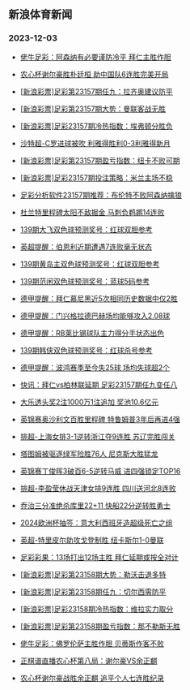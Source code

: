 ## 新浪体育新闻 
### 2023-12-03

+ [佬牛足彩：阿森纳有必要谨防冷平 拜仁主胜作胆](https://sports.sina.com.cn/l/2023-12-02/doc-imzwqtfz9918629.shtml)

+ [农心杯谢尔豪胜朴廷桓 助中国队6连胜完美开局](https://sports.sina.com.cn/go/2023-12-02/doc-imzwrkcs7629374.shtml)

+ [[新浪彩票]足彩第23157期任九：拉齐奥建议防平](https://sports.sina.com.cn/l/2023-12-02/doc-imzwqnyf6792725.shtml)

+ [[新浪彩票]足彩第23157期大势：曼联客战无胜](https://sports.sina.com.cn/l/2023-12-02/doc-imzwqnxy3485736.shtml)

+ [[新浪彩票]足彩23157期冷热指数：埃弗顿分胜负](https://sports.sina.com.cn/l/2023-12-02/doc-imzwqthc6676821.shtml)

+ [沙特超-C罗进球被吹 利雅得胜利0-3利雅得新月](https://sports.sina.com.cn/global/others/2023-12-02/doc-imzwqnya8049040.shtml)

+ [[新浪彩票]足彩第23157期盈亏指数：纽卡不败可期](https://sports.sina.com.cn/l/2023-12-02/doc-imzwqnya8045802.shtml)

+ [[新浪彩票]足彩23157期投注策略：米兰主场不稳](https://sports.sina.com.cn/l/2023-12-02/doc-imzwqnyf6793039.shtml)

+ [足彩分析软件23157期推荐：布伦特不败阿森纳擒狼](https://sports.sina.com.cn/l/2023-12-02/doc-imzwqnye0019061.shtml)

+ [杜兰特里程碑太阳不敌掘金 马刺负鹈鹕14连败](https://sports.sina.com.cn/basketball/nba/2023-12-02/doc-imzwrcvs3165600.shtml)

+ [139期大飞双色球预测奖号：红球双胆参考](https://sports.sina.com.cn/l/2023-12-02/doc-imzwnywx7489342.shtml)

+ [英超提醒：伯恩利近期遭遇7连败毫无状态](https://sports.sina.com.cn/l/2023-12-02/doc-imzwrcvv9713088.shtml)

+ [139期黄岛主双色球预测奖号：红球双胆参考](https://sports.sina.com.cn/l/2023-12-02/doc-imzwnywu8783195.shtml)

+ [139期范闲双色球预测奖号：蓝球5码参考](https://sports.sina.com.cn/l/2023-12-02/doc-imzwnyws4222754.shtml)

+ [德甲提醒：拜仁慕尼黑近5次相同历史数据中仅2胜](https://sports.sina.com.cn/l/2023-12-02/doc-imzwrcvs3178493.shtml)

+ [德甲提醒：门兴格拉德巴赫场均能够攻入2.08球](https://sports.sina.com.cn/l/2023-12-02/doc-imzwrcvs3178831.shtml)

+ [德甲提醒：RB莱比锡球队主力得分手状态出色](https://sports.sina.com.cn/l/2023-12-02/doc-imzwrcvv9712538.shtml)

+ [139期韩侠双色球预测奖号：红球杀号参考](https://sports.sina.com.cn/l/2023-12-02/doc-imzwnywx7491214.shtml)

+ [德甲提醒：波鸿赛季至今失25球 场均失球超2个](https://sports.sina.com.cn/l/2023-12-02/doc-imzwrcvv9712416.shtml)

+ [快讯：拜仁vs柏林联延期 足彩23157期任九变任八](https://sports.sina.com.cn/l/2023-12-02/doc-imzwrqmq7524309.shtml)

+ [大乐透头奖2注1000万1注追加 奖池10.6亿元](https://sports.sina.com.cn/l/2023-12-02/doc-imzwrutn7424775.shtml)

+ [英锦赛奥沙利文百胜里程碑 特鲁姆普3年后再进4强](https://sports.sina.com.cn/others/snooker/2023-12-02/doc-imzwrcvx6496329.shtml)

+ [排超-上海女排3-1逆转浙江夺9连胜 苏辽完胜闯关](https://sports.sina.com.cn/others/volleyball/2023-12-02/doc-imzwrutr6174891.shtml)

+ [塔图姆被驱逐绿军险胜76人 尼克斯大胜猛龙](https://sports.sina.com.cn/basketball/nba/2023-12-02/doc-imzwqxpx9805197.shtml)

+ [英锦赛丁俊晖3破百6-5逆转马威 进四强锁定TOP16](https://sports.sina.com.cn/others/snooker/2023-12-02/doc-imzwqxpx9806484.shtml)

+ [排超-李盈莹休战天津女排9连胜 四川送河北8连败](https://sports.sina.com.cn/others/volleyball/2023-12-02/doc-imzwrqmq7510992.shtml)

+ [乔治三分准绝杀库里22+11 快船22分逆转胜勇士](https://sports.sina.com.cn/basketball/nba/2023-12-03/doc-imzwswez8838173.shtml)

+ [2024欧洲杯抽签：意大利西班牙造超级死亡之组](https://sports.sina.com.cn/g/pl/2023-12-03/doc-imzwswez8839115.shtml)

+ [英超-特里皮尔助攻戈登制胜 纽卡斯尔1-0曼联](https://sports.sina.com.cn/g/pl/2023-12-03/doc-imzwswfc5615475.shtml)

+ [足彩彩果：13场打出12场主胜 拜仁延期或按全对计](https://sports.sina.com.cn/l/2023-12-03/doc-imzwswey6832100.shtml)

+ [[新浪彩票]足彩第23158期大势：勒沃击退多特](https://sports.sina.com.cn/l/2023-12-03/doc-imzwswez8848057.shtml)

+ [[新浪彩票]足彩第23158期任九：切尔西需防平](https://sports.sina.com.cn/l/2023-12-03/doc-imzwswey6843203.shtml)

+ [[新浪彩票]足彩23158期冷热指数：维拉实力取分](https://sports.sina.com.cn/l/2023-12-03/doc-imzwswey6845478.shtml)

+ [[新浪彩票]足彩第23158期盈亏指数：那不勒斯无胜](https://sports.sina.com.cn/l/2023-12-03/doc-imzwswfc5627527.shtml)

+ [佬牛足彩：佛罗伦萨主胜作胆  贝蒂斯作客不败](https://sports.sina.com.cn/l/2023-12-03/doc-imzwthuy9171930.shtml)

+ [正棋谱直播农心杯第八局：谢尔豪VS余正麒](https://sports.sina.com.cn/go/2023-12-03/doc-imzwtanw6741883.shtml)

+ [农心杯谢尔豪战胜余正麒 追平个人七连胜纪录](https://sports.sina.com.cn/go/2023-12-03/doc-imzwtpaw9077701.shtml)

